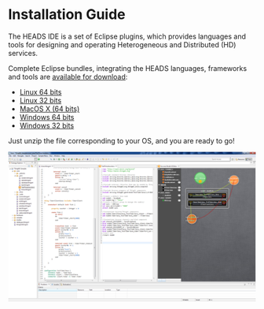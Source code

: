 # Installation Guide

The HEADS IDE is a set of Eclipse plugins, which provides languages and tools for designing and operating Heterogeneous and Distributed (HD) services.

Complete Eclipse bundles, integrating the HEADS languages, frameworks and tools are [available for download](http://coreff5.istic.univ-rennes1.fr/jenkins/job/headside/lastSuccessfulBuild/org.heads$org.heads_ide.product/):

- [Linux 64 bits](http://coreff5.istic.univ-rennes1.fr/jenkins/job/headside/lastSuccessfulBuild/org.heads$org.heads_ide.product/artifact/org.heads/org.heads_ide.product/1.0.0-SNAPSHOT/org.heads_ide.product-1.0.0-SNAPSHOT-linux.gtk.x86_64.zip)
- [Linux 32 bits](http://coreff5.istic.univ-rennes1.fr/jenkins/job/headside/lastSuccessfulBuild/org.heads$org.heads_ide.product/artifact/org.heads/org.heads_ide.product/1.0.0-SNAPSHOT/org.heads_ide.product-1.0.0-SNAPSHOT-linux.gtk.x86.zip)
- [MacOS X (64 bits)](http://coreff5.istic.univ-rennes1.fr/jenkins/job/headside/lastSuccessfulBuild/org.heads$org.heads_ide.product/artifact/org.heads/org.heads_ide.product/1.0.0-SNAPSHOT/org.heads_ide.product-1.0.0-SNAPSHOT-macosx.cocoa.x86_64.zip)
- [Windows 64 bits](http://coreff5.istic.univ-rennes1.fr/jenkins/job/headside/lastSuccessfulBuild/org.heads$org.heads_ide.product/artifact/org.heads/org.heads_ide.product/1.0.0-SNAPSHOT/org.heads_ide.product-1.0.0-SNAPSHOT-win32.win32.x86_64.zip)
- [Windows 32 bits](http://coreff5.istic.univ-rennes1.fr/jenkins/job/headside/lastSuccessfulBuild/org.heads$org.heads_ide.product/artifact/org.heads/org.heads_ide.product/1.0.0-SNAPSHOT/org.heads_ide.product-1.0.0-SNAPSHOT-win32.win32.x86.zip)


Just unzip the file corresponding to your OS, and you are ready to go!

![HEADS IDE in Action](HEADS-IDE.png)
